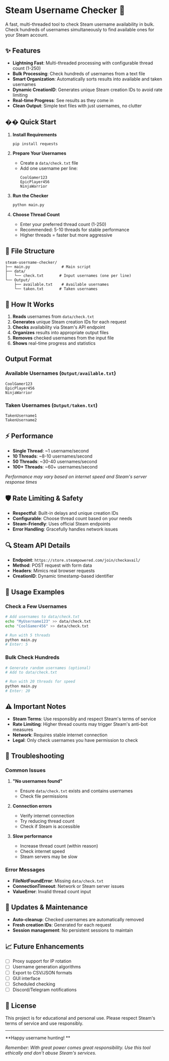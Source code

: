 # Steam Username Checker 🚀

A fast, multi-threaded tool to check Steam username availability in bulk. Check hundreds of usernames simultaneously to find available ones for your Steam account.

## ✨ Features

- **Lightning Fast**: Multi-threaded processing with configurable thread count (1-250)
- **Bulk Processing**: Check hundreds of usernames from a text file
- **Smart Organization**: Automatically sorts results into available and taken usernames
- **Dynamic CreationID**: Generates unique Steam creation IDs to avoid rate limiting
- **Real-time Progress**: See results as they come in
- **Clean Output**: Simple text files with just usernames, no clutter

## �� Quick Start

1. **Install Requirements**
   ```bash
   pip install requests
   ```

2. **Prepare Your Usernames**
   - Create a `data/check.txt` file
   - Add one username per line:
     ```
     CoolGamer123
     EpicPlayer456
     NinjaWarrior
     ```

3. **Run the Checker**
   ```bash
   python main.py
   ```

4. **Choose Thread Count**
   - Enter your preferred thread count (1-250)
   - Recommended: 5-10 threads for stable performance
   - Higher threads = faster but more aggressive

## 📁 File Structure

```
steam-username-checker/
├── main.py              # Main script
├── data/
│   └── check.txt       # Input usernames (one per line)
└── Output/
    ├── available.txt    # Available usernames
    └── taken.txt       # Taken usernames
```

## 🔧 How It Works

1. **Reads** usernames from `data/check.txt`
2. **Generates** unique Steam creation IDs for each request
3. **Checks** availability via Steam's API endpoint
4. **Organizes** results into appropriate output files
5. **Removes** checked usernames from the input file
6. **Shows** real-time progress and statistics

##  Output Format

### Available Usernames (`Output/available.txt`)
```
CoolGamer123
EpicPlayer456
NinjaWarrior
```

### Taken Usernames (`Output/taken.txt`)
```
TakenUsername1
TakenUsername2
```

## ⚡ Performance

- **Single Thread**: ~1 username/second
- **10 Threads**: ~8-10 usernames/second
- **50 Threads**: ~30-40 usernames/second
- **100+ Threads**: ~60+ usernames/second

*Performance may vary based on internet speed and Steam's server response times*

## 🛡️ Rate Limiting & Safety

- **Respectful**: Built-in delays and unique creation IDs
- **Configurable**: Choose thread count based on your needs
- **Steam-Friendly**: Uses official Steam endpoints
- **Error Handling**: Gracefully handles network issues

## 🔍 Steam API Details

- **Endpoint**: `https://store.steampowered.com/join/checkavail/`
- **Method**: POST request with form data
- **Headers**: Mimics real browser requests
- **CreationID**: Dynamic timestamp-based identifier

## 📝 Usage Examples

### Check a Few Usernames
```bash
# Add usernames to data/check.txt
echo "MyUsername123" >> data/check.txt
echo "CoolGamer456" >> data/check.txt

# Run with 5 threads
python main.py
# Enter: 5
```

### Bulk Check Hundreds
```bash
# Generate random usernames (optional)
# Add to data/check.txt

# Run with 20 threads for speed
python main.py
# Enter: 20
```

## ⚠️ Important Notes

- **Steam Terms**: Use responsibly and respect Steam's terms of service
- **Rate Limiting**: Higher thread counts may trigger Steam's anti-bot measures
- **Network**: Requires stable internet connection
- **Legal**: Only check usernames you have permission to check

## 🐛 Troubleshooting

### Common Issues

1. **"No usernames found"**
   - Ensure `data/check.txt` exists and contains usernames
   - Check file permissions

2. **Connection errors**
   - Verify internet connection
   - Try reducing thread count
   - Check if Steam is accessible

3. **Slow performance**
   - Increase thread count (within reason)
   - Check internet speed
   - Steam servers may be slow

### Error Messages

- **FileNotFoundError**: Missing `data/check.txt`
- **ConnectionTimeout**: Network or Steam server issues
- **ValueError**: Invalid thread count input

## 🔄 Updates & Maintenance

- **Auto-cleanup**: Checked usernames are automatically removed
- **Fresh creation IDs**: Generated for each request
- **Session management**: No persistent sessions to maintain

## 📈 Future Enhancements

- [ ] Proxy support for IP rotation
- [ ] Username generation algorithms
- [ ] Export to CSV/JSON formats
- [ ] GUI interface
- [ ] Scheduled checking
- [ ] Discord/Telegram notifications

## 📄 License

This project is for educational and personal use. Please respect Steam's terms of service and use responsibly.

---

**Happy username hunting! **

*Remember: With great power comes great responsibility. Use this tool ethically and don't abuse Steam's services.*
